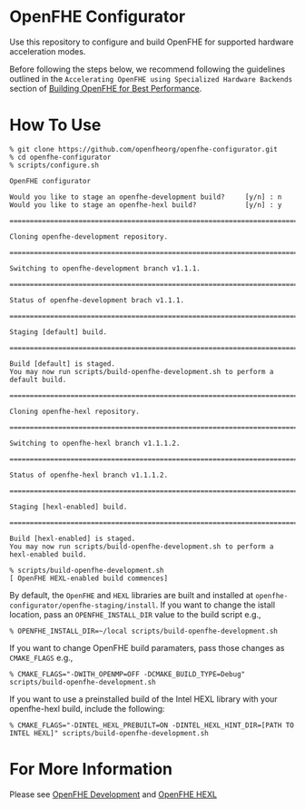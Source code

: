 # OpenFHE Configurator

Use this repository to configure and build OpenFHE for supported hardware acceleration modes.

Before following the steps below, we recommend following the guidelines outlined in the `Accelerating OpenFHE using Specialized Hardware Backends` section of 
[Building OpenFHE for Best Performance](https://github.com/openfheorg/openfhe-development/blob/main/docs/static_docs/Best_Performance.md).

# How To Use

```
% git clone https://github.com/openfheorg/openfhe-configurator.git
% cd openfhe-configurator
% scripts/configure.sh

OpenFHE configurator

Would you like to stage an openfhe-development build?     [y/n] : n
Would you like to stage an openfhe-hexl build?            [y/n] : y

===============================================================================

Cloning openfhe-development repository.

===============================================================================

Switching to openfhe-development branch v1.1.1.

===============================================================================

Status of openfhe-development brach v1.1.1.

===============================================================================

Staging [default] build.

===============================================================================

Build [default] is staged.
You may now run scripts/build-openfhe-development.sh to perform a default build.

===============================================================================

Cloning openfhe-hexl repository.

===============================================================================

Switching to openfhe-hexl branch v1.1.1.2.

===============================================================================

Status of openfhe-hexl branch v1.1.1.2.

===============================================================================

Staging [hexl-enabled] build.

===============================================================================

Build [hexl-enabled] is staged.
You may now run scripts/build-openfhe-development.sh to perform a hexl-enabled build.

% scripts/build-openfhe-development.sh
[ OpenFHE HEXL-enabled build commences]
```

By default, the `OpenFHE` and `HEXL` libraries are built and installed at `openfhe-configurator/openfhe-staging/install`.
If you want to change the istall location, pass an `OPENFHE_INSTALL_DIR` value to the build script e.g.,

```
% OPENFHE_INSTALL_DIR=~/local scripts/build-openfhe-development.sh
```

If you want to change OpenFHE build paramaters, pass those changes as `CMAKE_FLAGS` e.g.,

```
% CMAKE_FLAGS="-DWITH_OPENMP=OFF -DCMAKE_BUILD_TYPE=Debug" scripts/build-openfhe-development.sh
```

If you want to use a preinstalled build of the Intel HEXL library with your openfhe-hexl build, include the following:

```
% CMAKE_FLAGS="-DINTEL_HEXL_PREBUILT=ON -DINTEL_HEXL_HINT_DIR=[PATH TO INTEL HEXL]" scripts/build-openfhe-development.sh
```

# For More Information

Please see [OpenFHE Development](https://github.com/openfheorg/openfhe-development) and [OpenFHE HEXL](https://github.com/openfheorg/openfhe-hexl)
